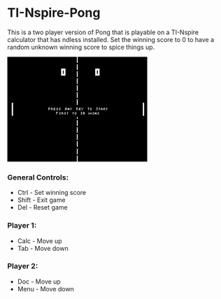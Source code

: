 # TI-Nspire-Pong

This is a two player version of Pong that is playable on a TI-Nspire calculator that has ndless installed. Set the winning score to 0 to have a random unknown winning score to spice things up.

![Screenshot](https://raw.githubusercontent.com/wrp1002/TI-Nspire-Pong/main/screenshot.png)

### General Controls:
* Ctrl - Set winning score
* Shift - Exit game
* Del - Reset game

### Player 1:
* Calc - Move up
* Tab - Move down

### Player 2:
* Doc - Move up
* Menu - Move down
